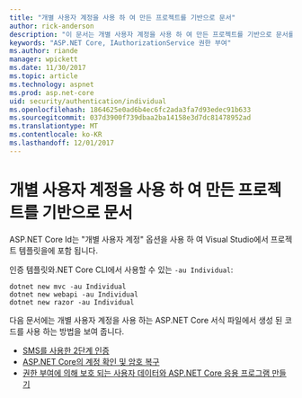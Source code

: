 ```yaml
---
title: "개별 사용자 계정을 사용 하 여 만든 프로젝트를 기반으로 문서"
author: rick-anderson
description: "이 문서는 개별 사용자 계정을 사용 하 여 만든 프로젝트를 기반으로 문서를 나열 합니다."
keywords: "ASP.NET Core, IAuthorizationService 권한 부여"
ms.author: riande
manager: wpickett
ms.date: 11/30/2017
ms.topic: article
ms.technology: aspnet
ms.prod: asp.net-core
uid: security/authentication/individual
ms.openlocfilehash: 1864625e0ad6b4ec6fc2ada3fa7d93edec91b633
ms.sourcegitcommit: 037d3900f739dbaa2ba14158e3d7dc81478952ad
ms.translationtype: MT
ms.contentlocale: ko-KR
ms.lasthandoff: 12/01/2017
---
```

# <a name="articles-based-on-projects-created-with-individual-user-accounts"></a>개별 사용자 계정을 사용 하 여 만든 프로젝트를 기반으로 문서

ASP.NET Core Id는 "개별 사용자 계정" 옵션을 사용 하 여 Visual Studio에서 프로젝트 템플릿을에 포함 됩니다.

인증 템플릿와.NET Core CLI에서 사용할 수 있는 `-au Individual`:

```console
dotnet new mvc -au Individual
dotnet new webapi -au Individual
dotnet new razor -au Individual
```

다음 문서에는 개별 사용자 계정을 사용 하는 ASP.NET Core 서식 파일에서 생성 된 코드를 사용 하는 방법을 보여 줍니다.

* [SMS를 사용한 2단계 인증](xref:security/authentication/2fa)
* [ASP.NET Core의 계정 확인 및 암호 복구](xref:security/authentication/accconfirm)
* [권한 부여에 의해 보호 되는 사용자 데이터와 ASP.NET Core 응용 프로그램 만들기](xref:security/authorization/secure-data)